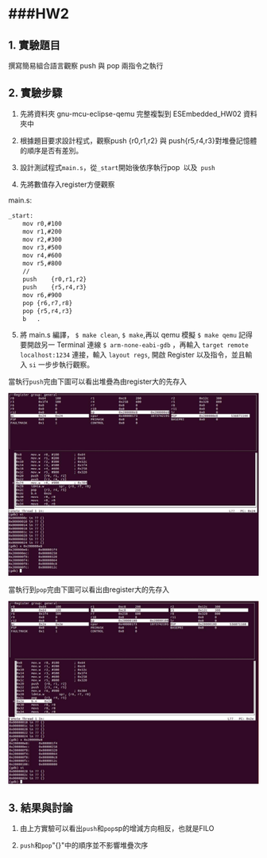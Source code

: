 ###HW2
===
## 1. 實驗題目 
撰寫簡易組合語言觀察 push 與 pop 兩指令之執行
## 2. 實驗步驟
1. 先將資料夾 gnu-mcu-eclipse-qemu 完整複製到 ESEmbedded_HW02 資料夾中

2. 根據題目要求設計程式，觀察push {r0,r1,r2} 與 push{r5,r4,r3}對堆疊記憶體的順序是否有差別。

3. 設計測試程式` main.s `，從` _start `開始後依序執行pop` `以及` push`

4. 先將數值存入register方便觀察


main.s:

```assembly
_start:
	mov	r0,#100
	mov	r1,#200
	mov	r2,#300
	mov	r3,#500
	mov	r4,#600
	mov	r5,#800
	//
	push	{r0,r1,r2}
	push	{r5,r4,r3}
	mov	r6,#900
	pop	{r6,r7,r8}
	pop	{r5,r4,r3}
	b	.
```

5. 將 main.s 編譯， `$ make clean`, `$ make`,再以 qemu 模擬 `$ make qemu`
記得要開啟另一 Terminal 連線 `$ arm-none-eabi-gdb` ，再輸入 `target remote localhost:1234` 連接，輸入 `layout regs`, 開啟 Register 以及指令，並且輸入 `si` 一步步執行觀察。


當執行`push`完由下圖可以看出堆疊為由register大的先存入

![](https://github.com/pohsaung/ESEmbedded_HW02/blob/master/push1.jpg)

當執行到`pop`完由下圖可以看出由register大的先存入

![](https://github.com/pohsaung/ESEmbedded_HW02/blob/master/pop1.jpg)

## 3. 結果與討論
 1. 由上方實驗可以看出`push`和`pop`sp的增減方向相反，也就是FILO

 2. `push`和`pop`"{}"中的順序並不影響堆疊次序




